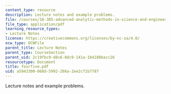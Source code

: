 ```yaml
---
content_type: resource
description: Lecture notes and example problems.
file: /courses/18-305-advanced-analytic-methods-in-science-and-engineering-fall-2004/a5943300068d5992266a2ee2cf1b7787_fourfive.pdf
file_type: application/pdf
learning_resource_types:
- Lecture Notes
license: https://creativecommons.org/licenses/by-nc-sa/4.0/
ocw_type: OCWFile
parent_title: Lecture Notes
parent_type: CourseSection
parent_uid: 2c19fbc9-d8c6-0dc9-141a-1b4180bacc26
resourcetype: Document
title: fourfive.pdf
uid: a5943300-068d-5992-266a-2ee2cf1b7787
---
```

Lecture notes and example problems.